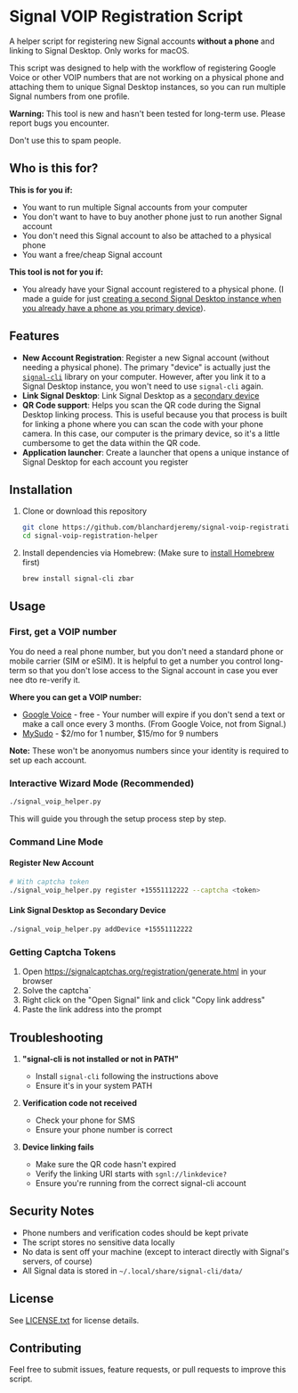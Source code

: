 # Signal VOIP Registration Script

A helper script for registering new Signal accounts **without a phone** and linking to Signal Desktop. Only works for macOS.

This script was designed to help with the workflow of registering Google Voice or other VOIP numbers that are not working on a physical phone and attaching them to unique Signal Desktop instances, so you can run multiple Signal numbers from one profile.

**Warning:** This tool is new and hasn't been tested for long-term use. Please report bugs you encounter.

Don't use this to spam people.

## Who is this for?

**This is for you if:**

* You want to run multiple Signal accounts from your computer
* You don't want to have to buy another phone just to run another Signal account
* You don't need this Signal account to also be attached to a physical phone
* You want a free/cheap Signal account

**This tool is not for you if:**

* You already have your Signal account registered to a physical phone. (I made a guide for just [creating a second Signal Desktop instance when you already have a phone as you primary device](https://github.com/blanchardjeremy/signal-voip-registration-helper/wiki/How-to-run-multiple-Signal-Desktop-instances-on-macOS)).

## Features

* **New Account Registration**: Register a new Signal account (without needing a physical phone). The primary "device" is actually just the [`signal-cli`](https://github.com/AsamK/signal-cli) library on your computer. However, after you link it to a Signal Desktop instance, you won't need to use `signal-cli` again.
* **Link Signal Desktop**: Link Signal Desktop as a [secondary device](https://support.signal.org/hc/en-us/articles/360007320551-Linked-Devices)
* **QR Code support**: Helps you scan the QR code during the Signal Desktop linking process. This is useful because you that process is built for linking a phone where you can scan the code with your phone camera. In this case, our computer is the primary device, so it's a little cumbersome to get the data within the QR code.
* **Application launcher**: Create a launcher that opens a unique instance of Signal Desktop for each account you register

## Installation

1. Clone or download this repository

   ```bash
   git clone https://github.com/blanchardjeremy/signal-voip-registration-helper
   cd signal-voip-registration-helper
   ```

2. Install dependencies via Homebrew: (Make sure to [install Homebrew](https://brew.sh/) first)

   ```bash
   brew install signal-cli zbar
   ```

## Usage

### First, get a VOIP number

You do need a real phone number, but you don't need a standard phone or mobile carrier (SIM or eSIM). It is helpful to get a number you control long-term so that you don't lose access to the Signal account in case you ever nee dto re-verify it.

**Where you can get a VOIP number:**

* [Google Voice](https://workspace.google.com/products/voice/) - free - Your number will expire if you don't send a text or make a call once every 3 months. (From Google Voice, not from Signal.)
* [MySudo](https://anonyome.com/individuals/mysudo/) - $2/mo for 1 number, $15/mo for 9 numbers

**Note:** These won't be anonyomus numbers since your identity is required to set up each account.

### Interactive Wizard Mode (Recommended)

```bash
./signal_voip_helper.py
```

This will guide you through the setup process step by step.

### Command Line Mode

#### Register New Account

```bash
# With captcha token
./signal_voip_helper.py register +15551112222 --captcha <token>
```

#### Link Signal Desktop as Secondary Device

```bash
./signal_voip_helper.py addDevice +15551112222
```

### Getting Captcha Tokens

1. Open <https://signalcaptchas.org/registration/generate.html> in your browser
2. Solve the captcha`
3. Right click on the "Open Signal" link and click "Copy link address"
4. Paste the link address into the prompt

## Troubleshooting

1. **"signal-cli is not installed or not in PATH"**
   * Install `signal-cli` following the instructions above
   * Ensure it's in your system PATH

2. **Verification code not received**
   * Check your phone for SMS
   * Ensure your phone number is correct

3. **Device linking fails**
   * Make sure the QR code hasn't expired
   * Verify the linking URI starts with `sgnl://linkdevice?`
   * Ensure you're running from the correct signal-cli account

## Security Notes

* Phone numbers and verification codes should be kept private
* The script stores no sensitive data locally
* No data is sent off your machine (except to interact directly with Signal's servers, of course)
* All Signal data is stored in `~/.local/share/signal-cli/data/`

## License

See [LICENSE.txt](./LICENSE.txt) for license details.

## Contributing

Feel free to submit issues, feature requests, or pull requests to improve this script.
